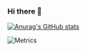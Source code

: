 ### Hi there 👋

<!--
**rbluer/rbluer** is a ✨ _special_ ✨ repository because its `README.md` (this file) appears on your GitHub profile.

Here are some ideas to get you started:

- 🔭 I’m currently working on ...
- 🌱 I’m currently learning ...
- 👯 I’m looking to collaborate on ...
- 🤔 I’m looking for help with ...
- 💬 Ask me about ...
- 📫 How to reach me: ...
- 😄 Pronouns: ...
- ⚡ Fun fact: ...
-->

<!--
https://github.com/anuraghazra/github-readme-stats
-->
[![Anurag's GitHub stats](https://github-readme-stats.vercel.app/api?username=rbluer&include_all_commits=true)](https://github.com/anuraghazra/github-readme-stats)


<!-- 
https://github.com/lowlighter/metrics
https://github.com/lowlighter/metrics/blob/master/.github/readme/partials/documentation/setup/action.md
https://metrics.lecoq.io/embed?user=rbluer
-->


![Metrics](https://metrics.lecoq.io/rbluer?template=classic&isocalendar=1&lines=1&habits=1&achievements=1&notable=1&calendar=1&base=header%2C%20activity%2C%20community%2C%20repositories%2C%20metadata&base.indepth=false&base.hireable=false&base.skip=false&isocalendar=false&isocalendar.duration=full-year&lines=false&lines.sections=base&lines.repositories.limit=5&lines.history.limit=5&habits=false&habits.from=500&habits.days=14&habits.facts=true&habits.charts=true&habits.charts.type=classic&habits.trim=true&habits.languages.limit=8&habits.languages.threshold=0%25&calendar=false&calendar.limit=5&achievements=false&achievements.threshold=C&achievements.secrets=true&achievements.display=detailed&achievements.limit=0&notable=false&notable.from=organization&notable.repositories=false&notable.indepth=false&notable.types=commit&notable.self=false&config.timezone=America%2FNew_York)

